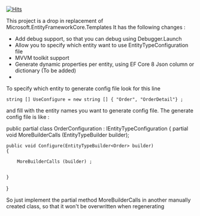 [![Hits](https://hits.seeyoufarm.com/api/count/incr/badge.svg?url=https%3A%2F%2Fgithub.com%2Fponyspeed888%2FMVC8ProjectTemplate&count_bg=%2379C83D&title_bg=%23555555&icon=&icon_color=%23E7E7E7&title=hits&edge_flat=false)](https://hits.seeyoufarm.com)

This project is a drop in replacement of Microsoft.EntityFrameworkCore.Templates
It has the following changes :

* Add debug support, so that you can debug using Debugger.Launch
* Allow you to specify which entity want to use EntityTypeConfiguration file
* MVVM toolkit support
* Generate dynamic properties per entity, using EF Core 8 Json column or dictionary (To be added)
* 



To specify which entity to generate config file look for this line

    string [] UseConfigure = new string [] { "Order", "OrderDetail"} ;

and fill with the entity names you want to generate config file.  The generate config file is like :


public partial class OrderConfiguration : IEntityTypeConfiguration<Order>
{
    partial void MoreBuilderCalls (EntityTypeBuilder<Order> builder);


    public void Configure(EntityTypeBuilder<Order> builder)
    {

        MoreBuilderCalls (builder) ;


    }
}

So just implement the partial method MoreBuilderCalls in another manually created class, so that it won't be overwritten when regenerating




